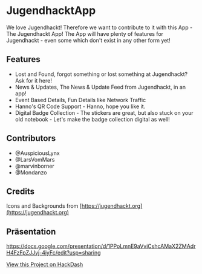 # JugendhacktApp

We love Jugendhackt!
Therefore we want to contribute to it with this App - The Jugendhackt App!
The App will have plenty of features for Jugendhackt - even some which don't exist in any other form yet!

## Features
- Lost and Found, forgot something or lost something at Jugendhackt? Ask for it here!
- News & Updates, The News & Update Feed from Jugendhackt, in an app!
- Event Based Details, Fun Details like Network Traffic
- Hanno's QR Code Support - Hanno, hope you like it.
- Digital Badge Collection - The stickers are great, but also stuck on your old notebook - Let's make the badge collection digital as well!

## Contributors
- @AuspiciousLynx
- @LarsVomMars
- @marvinborner
- @Mondanzo

## Credits
Icons and Backgrounds from [https://jugendhackt.org](https://jugendhackt.org)

## Präsentation
https://docs.google.com/presentation/d/1PPoLmnE9aVviCshcAMaX2ZMAdrH4FzFpZJJvj-4iyFc/edit?usp=sharing

[View this Project on HackDash](https://hackdash.org/projects/5d6a4242c587e70bcdacccc6)
